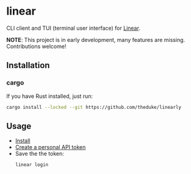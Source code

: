 # linear

CLI client and TUI (terminal user interface) for [Linear](https://linear.app).

**NOTE**: This project is in early development, many features are missing.
          Contributions welcome!

## Installation

### cargo

If you have Rust installed, just run:

```bash
cargo install --locked --git https://github.com/theduke/linearly
```

## Usage

* [Install](#Installation)
* [Create a personal API token](https://linear.app/wasmer/settings/api)
* Save the the token:
  ```bash
  linear login
  ```
